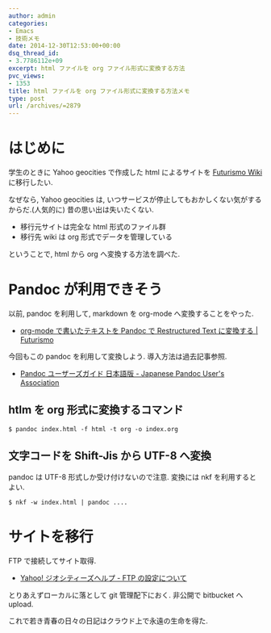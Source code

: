 ```yaml
---
author: admin
categories:
- Emacs
- 技術メモ
date: 2014-12-30T12:53:00+00:00
dsq_thread_id:
- 3.7786112e+09
excerpt: html ファイルを org ファイル形式に変換する方法
pvc_views:
- 1353
title: html ファイルを org ファイル形式に変換する方法メモ
type: post
url: /archives/=2879
---
```


はじめに
========

学生のときに Yahoo geocities で作成した html によるサイトを [Futurismo
Wiki](http://futurismo.biz/dokuwiki/doku.php) に移行したい.

なぜなら, Yahoo geocities は,
いつサービスが停止してもおかしくない気がするからだ.(人気的に)
昔の思い出は失いたくない.

-   移行元サイトは完全な html 形式のファイル群
-   移行先 wiki は org 形式でデータを管理している

ということで, html から org へ変換する方法を調べた.

Pandoc が利用できそう
=====================

以前, pandoc を利用して, markdown を org-mode へ変換することをやった.

-   [org-mode で書いたテキストを Pandoc で Restructured Text に変換する
    | Futurismo](http://futurismo.biz/archives/2403)

今回もこの pandoc を利用して変換しよう. 導入方法は過去記事参照.

-   [Pandoc ユーザーズガイド 日本語版 - Japanese Pandoc User's
    Association](http://sky-y.github.io/site-pandoc-jp/users-guide/)

htlm を org 形式に変換するコマンド
----------------------------------

``` {.bash}
$ pandoc index.html -f html -t org -o index.org
```

文字コードを Shift-Jis から UTF-8 へ変換
----------------------------------------

pandoc は UTF-8 形式しか受け付けないので注意. 変換には nkf
を利用するとよい.

``` {.bash}
$ nkf -w index.html | pandoc ....
```

サイトを移行
============

FTP で接続してサイト取得.

-   [Yahoo! ジオシティーズヘルプ - FTP
    の設定について](http://www.yahoo-help.jp/app/answers/detail/p/549/a_id/42377/~/ftp%E3%81%AE%E8%A8%AD%E5%AE%9A%E3%81%AB%E3%81%A4%E3%81%84%E3%81%A6)

とりあえずローカルに落として git 管理配下におく. 非公開で bitbucket へ
upload.

これで若き青春の日々の日記はクラウド上で永遠の生命を得た.
